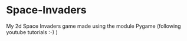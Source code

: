 # Space-Invaders
My 2d Space Invaders game made using the module Pygame (following youtube tutorials :-) )
